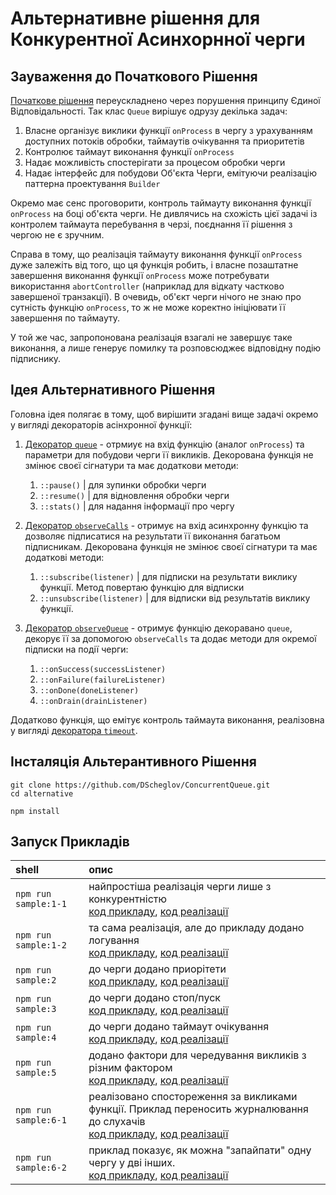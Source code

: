 # Альтернативне рішення для Конкурентної Асинхорнної черги

## Зауваження до Початкового Рішення

[Початкове рішення](../JavaScript/) переускладнено через порушення
принципу Єдиної Відповідальності. Так клас `Queue` вирішує одрузу декілька задач:

1. Власне організує виклики функції `onProcess` в чергу з урахуванням доступних потоків обробки, таймаутів очікування та приоритетів
2. Контролює таймаут виконання функції `onProcess`
3. Надає можливість спостерігати за процесом обробки черги
4. Надає інтерфейс для побудови Об'єкта Черги, емітуючи реалізацію паттерна проектування `Builder`

Окремо має сенс проговорити, контроль таймауту виконання функції `onProcess` на боці об'єкта черги. Не дивлячись на схожість цієї задачі із контролем таймаута перебування в черзі, поєднання її рішення з чергою не є зручним.

Справа в тому, що реалізація таймауту виконання функції `onProcess` дуже залежіть від того, що ця функція робить, і власне позаштатне завершення виконання функції `onProcess` може потребувати використання `abortController` (наприклад для відкату частково завершеної транзакції). В очевидь, об'єкт черги нічого не знаю про сутність функцію `onProcess`, то ж не може коректно ініціювати її завершення по таймауту.

У той же час, запропонована реалізація взагалі не завершує таке виконання, а лише генерує помилку та розповсюджеє відповідну подію підписнику.

## Ідея Альтернативного Рішення

Головна ідея полягає в тому, щоб вирішити згадані вище задачі окремо у вигляді декораторів асінхронної функції:

1. [Декоратор `queue`](./src/5-queue.factors.ts) - отрмиує на вхід функцію (аналог `onProcess`) та параметри для побудови черги її викликів. Декорована функція не змінює своєї сігнатури та має додаткови методи:
   1. `::pause()` | для зупинки обробки черги
   2. `::resume()` | для відновлення обробки черги
   3. `::stats()` | для надання інформації про чергу

2. [Декоратор `observeCalls`](./src/common/obseerve-calls.ts) - отримує на вхід асинхронну функцію та дозволяє підписатися на результати її виконання багатьом підписникам. Декорована функція не змінює своєї сігнатури та має додаткові методи:
   1. `::subscribe(listener)` | для підписки на результати виклику функції. Метод повертаю функцію для відписки
   2. `::unsubscribe(listener)` | для відписки від результатів виклику функції.

3. [Декоратор `observeQueue`](./src/6-queue.observable.ts) - отримує функцію декоравано `queue`, декорує її за допомогою `observeCalls` та додає методи для окремої підписки на події черги:
   1. `::onSuccess(successListener)`
   2. `::onFailure(failureListener)`
   3. `::onDone(doneListener)`
   4. `::onDrain(drainListener)`

Додатково функція, що емітує контроль таймаута виконання, реалізовна у вигляді [декоратора `timeout`](./src/common/timeout.ts).

## Інсталяція Альтерантивного Рішення

```shell
git clone https://github.com/DScheglov/ConcurrentQueue.git
cd alternative
```

```shell
npm install
```

## Запуск Прикладів

| shell | опис |
| :---- | :--- |
| `npm run sample:1-1` | найпростіша реалізація черги лише з конкурентністю <br>[код прикладу](src/1-queue.sample-1.ts), [код реалізації](src/1-queue.concurrency.ts) |
| `npm run sample:1-2` | та сама реалізація, але до прикладу додано логування <br>[код прикладу](src/1-queue.sample-2.ts), [код реалізації](src/1-queue.concurrency.ts) |
| `npm run sample:2` | до черги додано приорітети  <br>[код прикладу](src/2-queue.sample.ts), [код реалізації](src/2-queue.priorities.ts) |
| `npm run sample:3` | до черги додано стоп/пуск  <br>[код прикладу](src/3-queue.sample.ts), [код реалізації](src/3-queue.pause.ts) |
| `npm run sample:4` | до черги додано таймаут очікування  <br>[код прикладу](src/4-queue.sample.ts), [код реалізації](src/4-queue.timeouts.ts) |
| `npm run sample:5` | додано фактори для чередування викликів з різним фактором <br>[код прикладу](src/5-queue.sample.ts), [код реалізації](src/5-queue.factors.ts) |
| `npm run sample:6-1` | реалізовано спостореження за викликами функції. Приклад переносить журналювання до слухачів  <br>[код прикладу](src/6-queue.sample-1.ts), [код реалізації](src/6-queue.observable.ts) |
| `npm run sample:6-2` | приклад показує, як можна "запайпати" одну чергу у дві інших. <br>[код прикладу](src/6-queue.sample-1.ts), [код реалізації](src/6-queue.observable.ts) |

